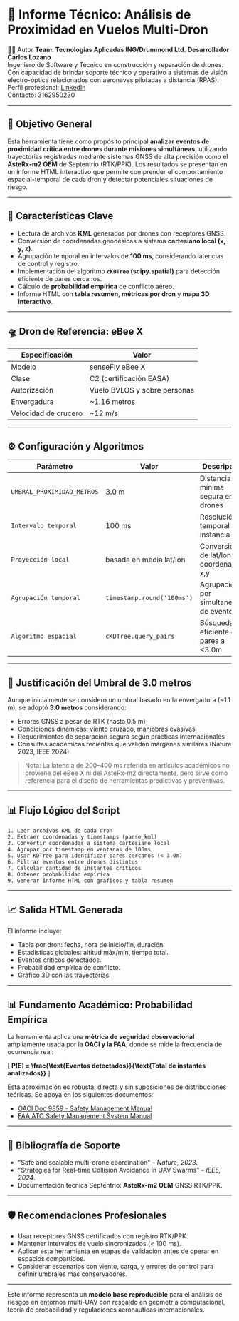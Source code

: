# 🚀 Informe Técnico: Análisis de Proximidad en Vuelos Multi-Dron

👨‍🔬 Autor
**Team. Tecnologias Aplicadas ING/Drummond Ltd.**
**Desarrollador**
**Carlos Lozano**  
Ingeniero de Software y Técnico en construcción y reparación de drones. Con capacidad de brindar soporte técnico y operativo a sistemas de visión electro-óptica relacionados con aeronaves pilotadas a distancia (RPAS).  
Perfil profesional: [LinkedIn](https://www.linkedin.com/in/carlos-eduardo-lozano-miranda-285a717b/)  
Contacto: 3162950230

---

## 🌟 Objetivo General

Esta herramienta tiene como propósito principal **analizar eventos de proximidad crítica entre drones durante misiones simultáneas**, utilizando trayectorias registradas mediante sistemas GNSS de alta precisión como el **AsteRx-m2 OEM** de Septentrio (RTK/PPK). Los resultados se presentan en un informe HTML interactivo que permite comprender el comportamiento espacial-temporal de cada dron y detectar potenciales situaciones de riesgo.

---

## 🔹 Características Clave

- Lectura de archivos **KML** generados por drones con receptores GNSS.
- Conversión de coordenadas geodésicas a sistema **cartesiano local (x, y, z)**.
- Agrupación temporal en intervalos de **100 ms**, considerando latencias de control y registro.
- Implementación del algoritmo **`cKDTree` (scipy.spatial)** para detección eficiente de pares cercanos.
- Cálculo de **probabilidad empírica** de conflicto aéreo.
- Informe HTML con **tabla resumen**, **métricas por dron** y **mapa 3D interactivo**.

---

## 🛸 Dron de Referencia: eBee X

| Especificación       | Valor                          |
|------------------------|---------------------------------|
| Modelo                 | senseFly eBee X                 |
| Clase                  | C2 (certificación EASA)         |
| Autorización          | Vuelo BVLOS y sobre personas     |
| Envergadura            | ~1.16 metros                   |
| Velocidad de crucero   | ~12 m/s                         |

---

## ⚙️ Configuración y Algoritmos

| Parámetro                         | Valor          | Descripción |
|----------------------------------|----------------|-------------|
| `UMBRAL_PROXIMIDAD_METROS`       | 3.0 m          | Distancia mínima segura entre drones |
| `Intervalo temporal`             | 100 ms         | Resolución temporal por instancia |
| `Proyección local`               | basada en media lat/lon  | Conversión de lat/lon a coordenadas x,y |
| `Agrupación temporal`            | `timestamp.round('100ms')` | Agrupación por simultaneidad de eventos |
| `Algoritmo espacial`             | `cKDTree.query_pairs` | Búsqueda eficiente de pares a <3.0m |

---

## 🤖 Justificación del Umbral de 3.0 metros

Aunque inicialmente se consideró un umbral basado en la envergadura (~1.1 m), se adoptó **3.0 metros** considerando:

- Errores GNSS a pesar de RTK (hasta 0.5 m)
- Condiciones dinámicas: viento cruzado, maniobras evasivas
- Requerimientos de separación segura según prácticas internacionales
- Consultas académicas recientes que validan márgenes similares (Nature 2023, IEEE 2024)

> Nota: La latencia de 200–400 ms referida en artículos académicos no proviene del eBee X ni del AsteRx-m2 directamente, pero sirve como referencia para el diseño de herramientas predictivas y preventivas.

---

## 📊 Flujo Lógico del Script

```
1. Leer archivos KML de cada dron
2. Extraer coordenadas y timestamps (parse_kml)
3. Convertir coordenadas a sistema cartesiano local
4. Agrupar por timestamp en ventanas de 100ms
5. Usar KDTree para identificar pares cercanos (< 3.0m)
6. Filtrar eventos entre drones distintos
7. Calcular cantidad de instantes críticos
8. Obtener probabilidad empírica
9. Generar informe HTML con gráficos y tabla resumen
```

---

## 📈 Salida HTML Generada

El informe incluye:
- Tabla por dron: fecha, hora de inicio/fin, duración.
- Estadísticas globales: altitud máx/mín, tiempo total.
- Eventos críticos detectados.
- Probabilidad empírica de conflicto.
- Gráfico 3D con las trayectorias.

---

## 📊 Fundamento Académico: Probabilidad Empírica

La herramienta aplica una **métrica de seguridad observacional** ampliamente usada por la **OACI y la FAA**, donde se mide la frecuencia de ocurrencia real:

\[ **P(E) = \frac{\text{Eventos detectados}}{\text{Total de instantes analizados}}** \]

Esta aproximación es robusta, directa y sin suposiciones de distribuciones teóricas. Se apoya en los siguientes documentos:

- [OACI Doc 9859 - Safety Management Manual](https://www.icao.int/SAM/Documents/2017-SSP-GUY/Doc%209859%20SMM%20Third%20edition%20en.pdf)
- [FAA ATO Safety Management System Manual](https://www.faa.gov/air_traffic/publications/media/ATO-SMS-Manual.pdf)

---

## 📖 Bibliografía de Soporte

- "Safe and scalable multi-drone coordination" – *Nature, 2023*.  
- "Strategies for Real-time Collision Avoidance in UAV Swarms" – *IEEE, 2024*.  
- Documentación técnica Septentrio: **AsteRx-m2 OEM** GNSS RTK/PPK.

---

## 🛡️ Recomendaciones Profesionales

- Usar receptores GNSS certificados con registro RTK/PPK.
- Mantener intervalos de vuelo sincronizados (< 100 ms).
- Aplicar esta herramienta en etapas de validación antes de operar en espacios compartidos.
- Considerar escenarios con viento, carga, y errores de control para definir umbrales más conservadores.

---

Este informe representa un **modelo base reproducible** para el análisis de riesgos en entornos multi-UAV con respaldo en geometría computacional, teoría de probabilidad y regulaciones aeronáuticas internacionales.

